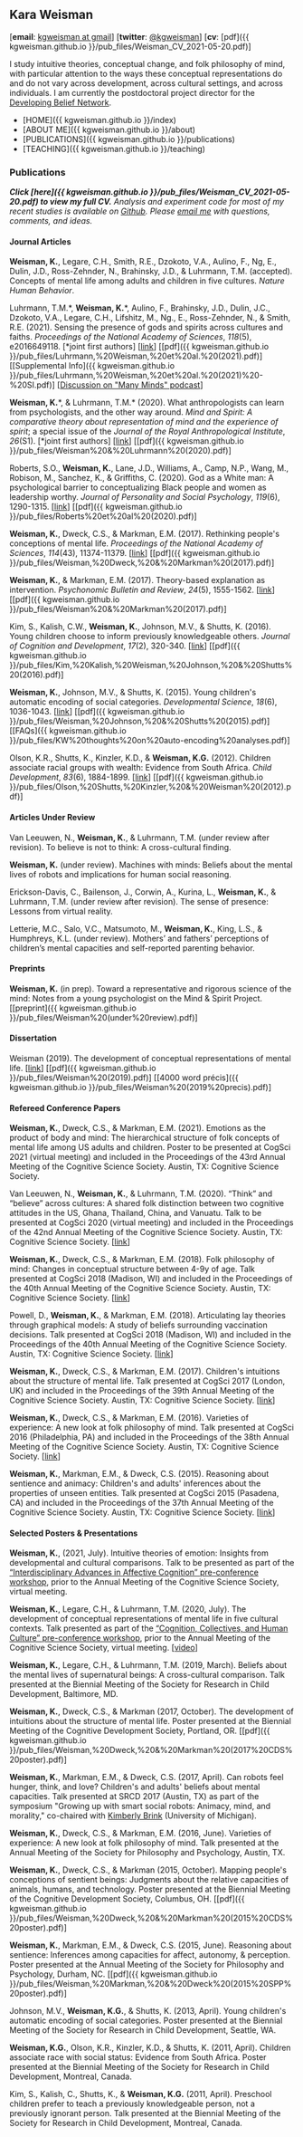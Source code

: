 ## Kara Weisman

[**email**: [kgweisman at gmail](mailto:kgweisman@gmail.com)] [**twitter**: [@kgweisman](https://twitter.com/kgweisman)] [**cv**: [pdf]({{ kgweisman.github.io }}/pub_files/Weisman_CV_2021-05-20.pdf)]

I study intuitive theories, conceptual change, and folk philosophy of mind, with particular attention to the ways these conceptual representations do and do not vary across development, across cultural settings, and across individuals. I am currently the postdoctoral project director for the [Developing Belief Network](https://www.developingbelief.com/).

* [HOME]({{ kgweisman.github.io }}/index)
* [ABOUT ME]({{ kgweisman.github.io }}/about)
* [PUBLICATIONS]({{ kgweisman.github.io }}/publications)
* [TEACHING]({{ kgweisman.github.io }}/teaching)

### Publications

**_Click [here]({{ kgweisman.github.io }}/pub_files/Weisman_CV_2021-05-20.pdf) to view my full CV._** _Analysis and experiment code for most of my recent studies is available on [Github](https://github.com/kgweisman). Please [email me](mailto:kgweisman@gmail.com) with questions, comments, and ideas._

#### Journal Articles

**Weisman, K.**, Legare, C.H., Smith, R.E., Dzokoto, V.A., Aulino, F., Ng, E., Dulin, J.D., Ross-Zehnder, N., Brahinsky, J.D., & Luhrmann, T.M. (accepted). Concepts of mental life among adults and children in five cultures. _Nature Human Behavior_.

Luhrmann, T.M.\*, **Weisman, K.**\*, Aulino, F., Brahinsky, J.D., Dulin, J.C., Dzokoto, V.A., Legare, C.H., Lifshitz, M., Ng., E., Ross-Zehnder, N., & Smith, R.E. (2021). Sensing the presence of gods and spirits across cultures and faiths. _Proceedings of the National Academy of Sciences_, _118_(5), e2016649118.  [*joint first authors] [[link](https://www.pnas.org/content/118/5/e2016649118)] [[pdf]({{ kgweisman.github.io }}/pub_files/Luhrmann,%20Weisman,%20et%20al.%20(2021).pdf)] [[Supplemental Info]({{ kgweisman.github.io }}/pub_files/Luhrmann,%20Weisman,%20et%20al.%20(2021)%20-%20SI.pdf)] [[Discussion on "Many Minds" podcast](https://manyminds.libsyn.com/why-some-see-spirits)] 

**Weisman, K.**\*, & Luhrmann, T.M.\* (2020). What anthropologists can learn from psychologists, and the other way around. _Mind and Spirit: A comparative theory about representation of mind and the experience of spirit_; a special issue of the _Journal of the Royal Anthropological Institute_, _26_(S1). [*joint first authors] [[link](https://rai.onlinelibrary.wiley.com/doi/10.1111/1467-9655.13245)] [[pdf]({{ kgweisman.github.io }}/pub_files/Weisman%20&%20Luhrmann%20(2020).pdf)]

Roberts, S.O., **Weisman, K.**, Lane, J.D., Williams, A., Camp, N.P., Wang, M., Robison, M., Sanchez, K., & Griffiths, C. (2020). God as a White man: A psychological barrier to conceptualizing Black people and women as leadership worthy. _Journal of Personality and Social Psychology_, _119_(6), 1290-1315. [[link](https://psycnet.apa.org/record/2020-06604-001)] [[pdf]({{ kgweisman.github.io }}/pub_files/Roberts%20et%20al%20(2020).pdf)]

**Weisman, K.**, Dweck, C.S., & Markman, E.M. (2017). Rethinking people's conceptions of mental life. _Proceedings of the National Academy of Sciences_, _114_(43), 11374-11379. [[link](http://www.pnas.org/content/114/43/11374.short)] [[pdf]({{ kgweisman.github.io }}/pub_files/Weisman,%20Dweck,%20&%20Markman%20(2017).pdf)]

**Weisman, K.**, & Markman, E.M. (2017). Theory-based explanation as intervention. _Psychonomic Bulletin and Review_, _24_(5), 1555-1562. [[link](https://www.ncbi.nlm.nih.gov/pubmed/28097604)] [[pdf]({{ kgweisman.github.io }}/pub_files/Weisman%20&%20Markman%20(2017).pdf)]

Kim, S., Kalish, C.W., **Weisman, K.**, Johnson, M.V., & Shutts, K. (2016). Young children choose to inform previously knowledgeable others. _Journal of Cognition and Development_, _17_(2), 320-340. [[link](http://www.tandfonline.com/doi/abs/10.1080/15248372.2014.952731)] [[pdf]({{ kgweisman.github.io }}/pub_files/Kim,%20Kalish,%20Weisman,%20Johnson,%20&%20Shutts%20(2016).pdf)]

**Weisman, K.**, Johnson, M.V., & Shutts, K. (2015). Young children's automatic encoding of social categories. _Developmental Science_, _18_(6), 1036-1043. [[link](http://onlinelibrary.wiley.com/doi/10.1111/desc.12269/full)] [[pdf]({{ kgweisman.github.io }}/pub_files/Weisman,%20Johnson,%20&%20Shutts%20(2015).pdf)] [[FAQs]({{ kgweisman.github.io }}/pub_files/KW%20thoughts%20on%20auto-encoding%20analyses.pdf)]

Olson, K.R., Shutts, K., Kinzler, K.D., & **Weisman, K.G.** (2012). Children associate racial groups with wealth: Evidence from South Africa. _Child Development_, _83_(6), 1884-1899. [[link](http://onlinelibrary.wiley.com/doi/10.1111/j.1467-8624.2012.01819.x/abstract)] [[pdf]({{ kgweisman.github.io }}/pub_files/Olson,%20Shutts,%20Kinzler,%20&%20Weisman%20(2012).pdf)]

#### Articles Under Review

Van Leeuwen, N., **Weisman, K.**, & Luhrmann, T.M. (under review after revision). To believe is not to think: A cross-cultural finding. 

**Weisman, K.** (under review). Machines with minds: Beliefs about the mental lives of robots and implications for human social reasoning.

Erickson-Davis, C., Bailenson, J., Corwin, A., Kurina, L., **Weisman, K.**, & Luhrmann, T.M. (under review after revision). The sense of presence: Lessons from virtual reality.

Letterie, M.C., Salo, V.C., Matsumoto, M., **Weisman, K.**, King, L.S., & Humphreys, K.L. (under review). Mothers’ and fathers’ perceptions of children’s mental capacities and self-reported parenting behavior.

#### Preprints

**Weisman, K.** (in prep). Toward a representative and rigorous science of the mind: Notes from a young psychologist on the Mind & Spirit Project. [[preprint]({{ kgweisman.github.io }}/pub_files/Weisman%20(under%20review).pdf)]

#### Dissertation

Weisman (2019). The development of conceptual representations of mental life. [[link](https://searchworks.stanford.edu/view/13342745)] [[pdf]({{ kgweisman.github.io }}/pub_files/Weisman%20(2019).pdf)] [[4000 word précis]({{ kgweisman.github.io }}/pub_files/Weisman%20(2019%20precis).pdf)]

#### Refereed Conference Papers

**Weisman, K.**, Dweck, C.S., & Markman, E.M. (2021). Emotions as the product of body and mind: The hierarchical structure of folk concepts of mental life among US adults and children. Poster to be presented at CogSci 2021 (virtual meeting) and included in the Proceedings of the 43rd Annual Meeting of the Cognitive Science Society. Austin, TX: Cognitive Science Society.

Van Leeuwen, N., **Weisman, K.**, & Luhrmann, T.M. (2020). “Think” and “believe” across cultures: A shared folk distinction between two cognitive attitudes in the US, Ghana, Thailand, China, and Vanuatu. Talk to be presented at CogSci 2020 (virtual meeting) and included in the Proceedings of the 42nd Annual Meeting of the Cognitive Science Society. Austin, TX: Cognitive Science Society. [[link](https://cogsci.mindmodeling.org/2020/papers/0137/0137.pdf)]

**Weisman, K.**, Dweck, C.S., & Markman, E.M. (2018). Folk philosophy of mind: Changes in conceptual structure between 4-9y of age. Talk presented at CogSci 2018 (Madison, WI) and included in the Proceedings of the 40th Annual Meeting of the Cognitive Science Society. Austin, TX: Cognitive Science Society. [[link](http://mindmodeling.org/cogsci2018/papers/0229/0229.pdf)]

Powell, D., **Weisman, K.**, & Markman, E.M. (2018). Articulating lay theories through graphical models: A study of beliefs surrounding vaccination decisions. Talk presented at CogSci 2018 (Madison, WI) and included in the Proceedings of the 40th Annual Meeting of the Cognitive Science Society. Austin, TX: Cognitive Science Society. [[link](http://mindmodeling.org/cogsci2018/papers/0183/0183.pdf)]

**Weisman, K.**, Dweck, C.S., & Markman, E.M. (2017). Children's intuitions about the structure of mental life. Talk presented at CogSci 2017 (London, UK) and included in the Proceedings of the 39th Annual Meeting of the Cognitive Science Society. Austin, TX: Cognitive Science Society. [[link](https://mindmodeling.org/cogsci2017/papers/0256/paper0256.pdf)]

**Weisman, K.**, Dweck, C.S., & Markman, E.M. (2016). Varieties of experience: A new look at folk philosophy of mind. Talk presented at CogSci 2016 (Philadelphia, PA) and included in the Proceedings of the 38th Annual Meeting of the Cognitive Science Society. Austin, TX: Cognitive Science Society. [[link](https://mindmodeling.org/cogsci2016/papers/0472/paper0472.pdf)]

**Weisman, K.**, Markman, E.M., & Dweck, C.S. (2015). Reasoning about sentience and animacy: Children's and adults' inferences about the properties of unseen entities. Talk presented at CogSci 2015 (Pasadena, CA) and included in the Proceedings of the 37th Annual Meeting of the Cognitive Science Society. Austin, TX: Cognitive Science Society. [[link](https://mindmodeling.org/cogsci2015/papers/0450/paper0450.pdf)]

#### Selected Posters & Presentations

**Weisman, K.**, (2021, July). Intuitive theories of emotion: Insights from developmental and cultural comparisons. Talk to be presented as part of the [“Interdisciplinary Advances in Affective Cognition” pre-conference workshop](https://affcog.github.io/), prior to the Annual Meeting of the Cognitive Science Society, virtual meeting.

**Weisman, K.**, Legare, C.H., & Luhrmann, T.M. (2020, July). The development of conceptual representations of mental life in five cultural contexts. Talk presented as part of the [“Cognition, Collectives, and Human Culture” pre-conference workshop](https://cognitioncollectivesandculture.github.io/), prior to the Annual Meeting of the Cognitive Science Society, virtual meeting. [[video](https://cognitioncollectivesandculture.github.io/theme3/2020/07/29/KaraWeisman.html)]

**Weisman, K.**, Legare, C.H., & Luhrmann, T.M. (2019, March). Beliefs about the mental lives of supernatural beings: A cross-cultural comparison. Talk presented at the Biennial Meeting of the Society for Research in Child Development, Baltimore, MD.

**Weisman, K.**, Dweck, C.S., & Markman (2017, October). The development of intuitions about the structure of mental life. Poster presented at the Biennial Meeting of the Cognitive Development Society, Portland, OR. [[pdf]({{ kgweisman.github.io }}/pub_files/Weisman,%20Dweck,%20&%20Markman%20(2017%20CDS%20poster).pdf)]

**Weisman, K.**, Markman, E.M., & Dweck, C.S. (2017, April). Can robots feel hunger, think, and love? Children's and adults' beliefs about mental capacities. Talk presented at SRCD 2017 (Austin, TX) as part of the symposium "Growing up with smart social robots: Animacy, mind, and morality," co-chaired with [Kimberly Brink](https://lsa.umich.edu/psych/people/graduate-students/kabrink.html) (University of Michigan).

**Weisman, K.**, Dweck, C.S., & Markman, E.M. (2016, June). Varieties of experience: A new look at folk philosophy of mind. Talk presented at the Annual Meeting of the Society for Philosophy and Psychology, Austin, TX.

**Weisman, K.**, Dweck, C.S., & Markman (2015, October). Mapping people's conceptions of sentient beings: Judgments about the relative capacities of animals, humans, and technology. Poster presented at the Biennial Meeting of the Cognitive Development Society, Columbus, OH. [[pdf]({{ kgweisman.github.io }}/pub_files/Weisman,%20Dweck,%20&%20Markman%20(2015%20CDS%20poster).pdf)]

**Weisman, K.**, Markman, E.M., & Dweck, C.S. (2015, June). Reasoning about sentience: Inferences among capacities for affect, autonomy, & perception. Poster presented at the Annual Meeting of the Society for Philosophy and Psychology, Durham, NC. [[pdf]({{ kgweisman.github.io }}/pub_files/Weisman,%20Markman,%20&%20Dweck%20(2015%20SPP%20poster).pdf)]

Johnson, M.V., **Weisman, K.G.**, & Shutts, K. (2013, April). Young children's automatic encoding of social categories. Poster presented at the Biennial Meeting of the Society for Research in Child Development, Seattle, WA.

**Weisman, K.G.**, Olson, K.R., Kinzler, K.D., & Shutts, K. (2011, April). Children associate race with social status: Evidence from South Africa. Poster presented at the Biennial Meeting of the Society for Research in Child Development, Montreal, Canada.

Kim, S., Kalish, C., Shutts, K., & **Weisman, K.G.** (2011, April). Preschool children prefer to teach a previously knowledgeable person, not a previously ignorant person. Talk presented at the Biennial Meeting of the Society for Research in Child Development, Montreal, Canada.
